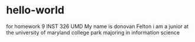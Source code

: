 # hello-world
for homework 9 INST 326 UMD
My name is donovan Felton i am a junior at the university of maryland college park majoring in information science
